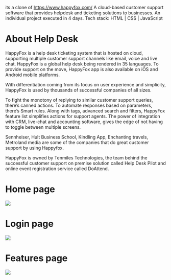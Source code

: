 
its a clone of https://www.happyfox.com/
A cloud-based customer support software that provides helpdesk and ticketing solutions to businesses.
An individual project executed in 4 days.
Tech stack: HTML | CSS | JavaScript
<h1>About Help Desk</h1>
HappyFox is a help desk ticketing system that is hosted on cloud, supporting multiple customer support channels like email, voice and live chat.
HappyFox is a global help desk being rendered in 35 languages. To provide support on the move, HappyFox app is also available on iOS and Android mobile platforms.

With differentiation coming from its focus on user experience and simplicity, HappyFox is used by thousands of successful companies of all sizes.

To fight the monotony of replying to similar customer support queries, there’s canned actions. 
To automate responses based on parameters, there’s Smart rules. Along with tags, advanced search and filters, HappyFox feature list simplifies actions for support agents. The power of integration with CRM, live-chat and accounting software, gives the edge of not having to toggle between multiple screens.

Sennheiser, Hult Business School, Kindling App, Enchanting travels, Metroland media are some of the companies that do great customer support by using Happyfox.

HappyFox is owned by Tenmiles Technologies, the team behind the successful customer support on premise solution called Help Desk Pilot and online event registration service called DoAttend.
<h1>Home page </h1>
<img src="https://www.helpspot.com/cdn-cgi/image/format=webp,fit=contain,width=1472/https://blog.helpspot.com/wp-content/uploads/2022/01/happyfox-homepage.png" />


<h1>Login  page </h1>
<img src="https://user-images.githubusercontent.com/95179001/221766040-d13c570b-f9d1-43e3-bf4a-3b1c7f739ebb.png" />

<h1>Features  page </h1> 
<img src="https://user-images.githubusercontent.com/95179001/221766346-02d0043f-222a-41ab-af98-a28022b122e7.png" />  


